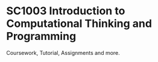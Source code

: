 # SC1003 Introduction to Computational Thinking and Programming
Coursework, Tutorial, Assignments and more.
